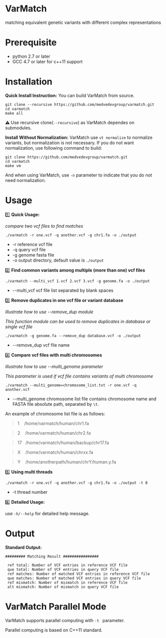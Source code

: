 # VarMatch
matching equivalent genetic variants with different complex representations

# Prerequisite
- python 2.7 or later
- GCC 4.7 or later for c++11 support

# Installation
**Quick Install Instruction:**
You can build VarMatch from source. 
```
git clone --recursive https://github.com/medvedevgroup/varmatch.git
cd varmatch
make all
```
:warning: Use recursive clone(`--recursive`) as VarMatch dependes on submodules.

**Install Without Normalization:**
VarMatch use `vt normalize` to normalize variants, but normalization is not necessary. If you do not want normalization, use following command to build:
```
git clone https://github.com/medvedevgroup/varmatch.git
cd varmatch
make vm
```
And when using VarMatch, use `-n` parameter to indicate that you do not need normalization.

# Usage
:one: **Quick Usage:**

*compare two vcf files to find matches*

```
./varmatch -r one.vcf -q another.vcf -g chr1.fa -o ./output
```
- -r reference vcf file
- -q query vcf file
- -g genome fasta file
- -o output directory, default value is `./output`


:two: **Find common variants among multiple (more than one) vcf files**

```
./varmatch --multi_vcf 1.vcf 2.vcf 3.vcf -g genome.fa -o ./output
```

- --multi_vcf  vcf file list separated by blank spaces


:three: **Remove duplicates in one vcf file or variant database**

*illustrate how to use --remove_dup module*

*This function module can be used to remove duplicates in database or single vcf file*

```
./varmatch -g genome.fa --remove_dup database.vcf -o ./output
```

- --remove_dup vcf file name



:four: **Compare vcf files with multi chromosomes**

*illustrate how to use --multi_genome parameter*

*This parameter is used if vcf file contains variants of multi chromosome*

```
./varmatch --multi_genome=chromosome_list.txt -r one.vcf -q another.vcf
```

- --multi_genome chromosome list file contains chromosome name and FASTA file absolute path, separated by `\t`.

An example of chromosome list file is as follows:

>1&nbsp;&nbsp;&nbsp;&nbsp;/home/varmatch/human/chr1.fa

>2&nbsp;&nbsp;&nbsp;&nbsp;/home/varmatch/human/chr2.fa

>17&nbsp;&nbsp;&nbsp;/home/varmatch/human/backup/chr17.fa

>X&nbsp;&nbsp;&nbsp;&nbsp;/home/varmatch/human/chrxx.fa

>Y&nbsp;&nbsp;&nbsp;&nbsp;/home/anotherpath/human/chrY/human.y.fa


:five: **Using multi threads**

```
./varmatch -r one.vcf -q another.vcf -g chr1.fa -o ./output -t 8
```

- -t thread number




:six: **Detailed Usage:**

use `-h/--help` for detailed help message.


# Output
**Standard Output:**
```
######### Matching Result ################

 ref total: Number of VCF entries in reference VCF file
 que total: Number of VCF entries in query VCF file
 ref matches: Number of matched VCF entries in reference VCF file
 que matches: Number of matched VCF entries in query VCF file
 ref mismatch: Number of mismatch in reference VCF file
 alt mismatch: Number of mismatch in query VCF file

```
# VarMatch Parallel Mode
VarMatch supports parallel computing with `-t ` parameter.

Parallel computing is based on C++11 standard.
